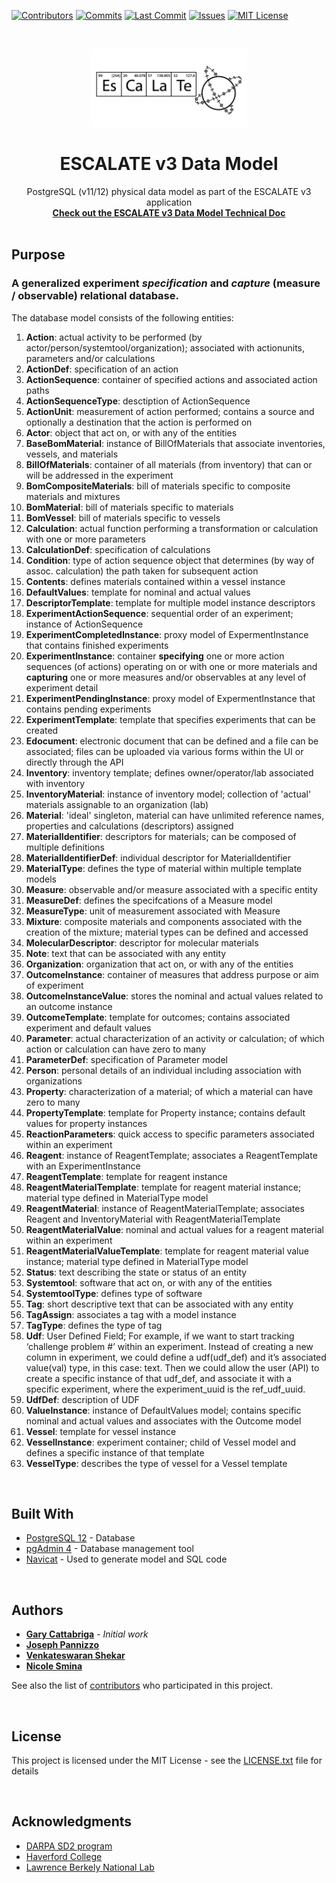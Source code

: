 <!-- ESCALATE v3 Data Model -->
<!--
Author: Gary Cattabriga
Date: 01.29.2020
*** I'm using markdown "reference style" links for readability.
*** Reference links are enclosed in brackets [ ] instead of parentheses 
*** See the bottom of this document for the declaration of the reference variables
*** for contributors-url, forks-url, etc. This is an optional, concise syntax you may use.
*** https://www.markdownguide.org/basic-syntax/#reference-style-links
*** used some nice shields from this site:
*** https://shields.io/category/platform-support
-->
[![Contributors][contributors-shield]][contributors-url]
[![Commits][commits-shield]][commits-url]
[![Last Commit][lastcommit-shield]][lastcommit-url]
[![Issues][issues-shield]][issues-url]
[![MIT License][license-shield]][license-url]

<!-- PROJECT LOGO -->
<br />
<p align="center">
  <a href="https://github.com/darkreactions/ESCALATE">
    <img src="images/Escalate_B-04.png" alt="Logo" width="250 height="100">
  </a>
  <h1 align="center">ESCALATE v3 Data Model</h1>
  <p align="center">
   PostgreSQL (v11/12) physical data model as part of the ESCALATE v3 application 
    <br />
    <a href="https://github.com/darkreactions/ESCALATE/blob/master/data_model/TECHNICAL.md"><strong>Check out the ESCALATE v3 Data Model Technical Doc</strong></a>
    <br />
    <br />
  </p>
</p>

## Purpose
### A generalized experiment _specification_ and _capture_ (measure / observable) relational database.

The database model consists of the following entities:

1. **Action**: actual activity to be performed (by actor/person/systemtool/organization); associated with actionunits, parameters and/or calculations
2. **ActionDef**: specification of an action
3. **ActionSequence**: container of specified actions and associated action paths
4. **ActionSequenceType**: desctiption of ActionSequence
5. **ActionUnit**: measurement of action performed; contains a source and optionally a destination that the action is performed on
6. **Actor**: object that act on, or with any of the entities
7. **BaseBomMaterial**: instance of BillOfMaterials that associate inventories, vessels, and materials
8. **BillOfMaterials**: container of all materials (from inventory) that can or will be addressed in the experiment
9. **BomCompositeMaterials**: bill of materials specific to composite materials and mixtures
10. **BomMaterial**: bill of materials specific to materials
11. **BomVessel**: bill of materials specific to vessels
12. **Calculation**: actual function performing a transformation or calculation with one or more parameters
13. **CalculationDef**: specification of calculations
14. **Condition**: type of action sequence object that determines (by way of assoc. calculation) the path taken for subsequent action
15. **Contents**: defines materials contained within a vessel instance
16. **DefaultValues**: template for nominal and actual values
17. **DescriptorTemplate**: template for multiple model instance descriptors
18. **ExperimentActionSequence**: sequential order of an experiment; instance of ActionSequence
19. **ExperimentCompletedInstance**: proxy model of ExpermentInstance that contains finished experiments
20. **ExperimentInstance**: container **specifying** one or more action sequences (of actions) operating on or with one or more materials and **capturing** one or more measures and/or observables at any level of experiment detail
21. **ExperimentPendingInstance**: proxy model of ExpermentInstance that contains pending experiments
22. **ExperimentTemplate**: template that specifies experiments that can be created
23. **Edocument**: electronic document that can be defined and a file can be associated; files can be uploaded via various forms within the UI or directly through the API
24. **Inventory**: inventory template; defines owner/operator/lab associated with inventory
25. **InventoryMaterial**: instance of inventory model; collection of 'actual' materials assignable to an organization (lab)
26. **Material**:  'ideal' singleton, material can have unlimited reference names, properties and calculations (descriptors) assigned
27. **MaterialIdentifier**: descriptors for materials; can be composed of multiple definitions
28. **MaterialIdentifierDef**: individual descriptor for MaterialIdentifier
29. **MaterialType**: defines the type of material within multiple template models
30. **Measure**: observable and/or measure associated with a specific entity
31. **MeasureDef**: defines the specifcations of a Measure model
32. **MeasureType**: unit of measurement associated with Measure
33. **Mixture**: composite materials and components associated with the creation of the mixture; material types can be defined and accessed
34. **MolecularDescriptor**: descriptor for molecular materials
35. **Note**: text that can be associated with any entity
36. **Organization**: organization that act on, or with any of the entities
37. **OutcomeInstance**: container of measures that address purpose or aim of experiment
38. **OutcomeInstanceValue**: stores the nominal and actual values related to an outcome instance
39. **OutcomeTemplate**: template for outcomes; contains associated experiment and default values
40. **Parameter**: actual characterization of an activity or calculation; of which action or calculation can have zero to many
41. **ParameterDef**: specification of Parameter model
42. **Person**: personal details of an individual including association with organizations
43. **Property**: characterization of a material; of which a material can have zero to many
44. **PropertyTemplate**: template for Property instance; contains default values for property instances
45. **ReactionParameters**: quick access to specific parameters associated within an experiment
46. **Reagent**: instance of ReagentTemplate; associates a ReagentTemplate with an ExperimentInstance
47. **ReagentTemplate**: template for reagent instance
48. **ReagentMaterialTemplate**: template for reagent material instance; material type defined in MaterialType model
49. **ReagentMaterial**: instance of ReagentMaterialTemplate; associates Reagent and InventoryMaterial with ReagentMaterialTemplate
50. **ReagentMaterialValue**: nominal and actual values for a reagent material within an experiment
51. **ReagentMaterialValueTemplate**: template for reagent material value instance; material type defined in MaterialType model
52. **Status**: text describing the state or status of an entity
53. **Systemtool**: software that act on, or with any of the entities
54. **SystemtoolType**: defines type of software
55. **Tag**: short descriptive text that can be associated with any entity
56. **TagAssign**: associates a tag with a model instance
57. **TagType**: defines the type of tag
58. **Udf**: User Defined Field; For example, if we want to start tracking ‘challenge problem #’ within an experiment. Instead of creating a new column in experiment, we could define a udf(udf_def) and it’s associated value(val) type, in this case: text. Then we could allow the user (API) to create a specific instance of that udf_def, and associate it with a specific experiment, where the experiment_uuid is the ref_udf_uuid.
59. **UdfDef**: description of UDF
60. **ValueInstance**: instance of DefaultValues model; contains specific nominal and actual values and associates with the Outcome model
61. **Vessel**: template for vessel instance
62. **VesselInstance**: experiment container; child of Vessel model and defines a specific instance of that template
63. **VesselType**: describes the type of vessel for a Vessel template

<br/>


## Built With

* [PostgreSQL 12](https://www.postgresql.org) - Database
* [pgAdmin 4](https://www.pgadmin.org) - Database management tool
* [Navicat](https://www.navicat.com/en/) - Used to generate model and SQL code

<br/>

## Authors

* [**Gary Cattabriga**](https://github.com/gcatabr1) - *Initial work* 
* [**Joseph Pannizzo**](https://github.com/jpannizzo)
* [**Venkateswaran Shekar**](https://github.com/vshekar)											   
* [**Nicole Smina**](https://github.com/nsmina914)

See also the list of [contributors](https://github.com/darkreactions/ESCALATE/graphs/contributors) who participated in this project.

<br/>

## License

This project is licensed under the MIT License - see the [LICENSE.txt](LICENSE.txt) file for details

<br/>

## Acknowledgments
* [DARPA SD2 program](https://www.darpa.mil/program/synergistic-discovery-and-design)
* [Haverford College](https://www.haverford.edu)
* [Lawrence Berkely National Lab](https://www.lbl.gov)

<br/>

<!-- MARKDOWN LINKS & IMAGES -->
[contributors-shield]: https://img.shields.io/github/contributors/darkreactions/ESCALATE
[contributors-url]: https://github.com/darkreactions/ESCALATE/graphs/contributors
[lastcommit-shield]: https://img.shields.io/github/last-commit/darkreactions/ESCALATE
[lastcommit-url]: https://github.com/darkreactions/ESCALATE/graphs/commit-activity
[issues-shield]: https://img.shields.io/github/issues/darkreactions/ESCALATE
[issues-url]: https://github.com/darkreactions/ESCALATE/issues
[license-shield]: https://img.shields.io/github/license/darkreactions/ESCALATE
[license-url]: https://github.com/darkreactions/ESCALATE/blob/master/LICENSE
[commits-shield]: https://img.shields.io/github/commit-activity/m/darkreactions/ESCALATE
[commits-url]: https://github.com/darkreactions/ESCALATE/graphs/commit-activity
[postgresqlinstall-url]: https://www.postgresql.org/download/
[postgresql-logo]: images/postgresql_logo.png
[dockerinstall-url]: https://docs.docker.com/install/
[docker-logo]: images/docker_logo.png
[pgadmininstall-url]: https://www.pgadmin.org/download/
[pgadmin-logo]: images/pgadmin_logo.png
